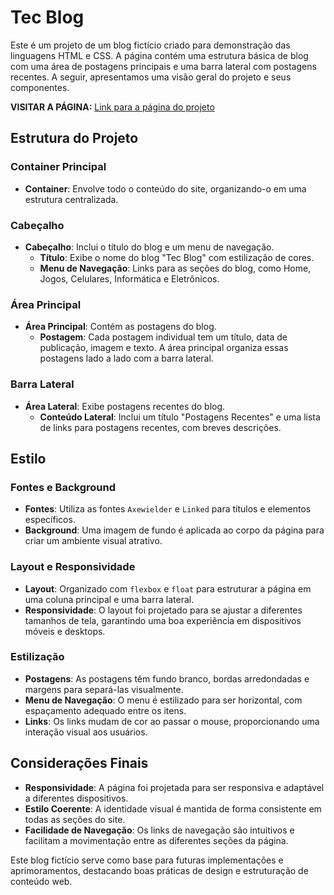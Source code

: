# Tec Blog

Este é um projeto de um blog fictício criado para demonstração das linguagens HTML e CSS. A página contém uma estrutura básica de blog com uma área de postagens principais e uma barra lateral com postagens recentes. A seguir, apresentamos uma visão geral do projeto e seus componentes.

**VISITAR A PÁGINA:** [Link para a página do projeto]()

## Estrutura do Projeto

### Container Principal

- **Container**: Envolve todo o conteúdo do site, organizando-o em uma estrutura centralizada.

### Cabeçalho

- **Cabeçalho**: Inclui o título do blog e um menu de navegação.
  - **Título**: Exibe o nome do blog "Tec Blog" com estilização de cores.
  - **Menu de Navegação**: Links para as seções do blog, como Home, Jogos, Celulares, Informática e Eletrônicos.

### Área Principal

- **Área Principal**: Contém as postagens do blog.
  - **Postagem**: Cada postagem individual tem um título, data de publicação, imagem e texto. A área principal organiza essas postagens lado a lado com a barra lateral.

### Barra Lateral

- **Área Lateral**: Exibe postagens recentes do blog.
  - **Conteúdo Lateral**: Inclui um título "Postagens Recentes" e uma lista de links para postagens recentes, com breves descrições.

## Estilo

### Fontes e Background

- **Fontes**: Utiliza as fontes `Axewielder` e `Linked` para títulos e elementos específicos.
- **Background**: Uma imagem de fundo é aplicada ao corpo da página para criar um ambiente visual atrativo.

### Layout e Responsividade

- **Layout**: Organizado com `flexbox` e `float` para estruturar a página em uma coluna principal e uma barra lateral.
- **Responsividade**: O layout foi projetado para se ajustar a diferentes tamanhos de tela, garantindo uma boa experiência em dispositivos móveis e desktops.

### Estilização

- **Postagens**: As postagens têm fundo branco, bordas arredondadas e margens para separá-las visualmente.
- **Menu de Navegação**: O menu é estilizado para ser horizontal, com espaçamento adequado entre os itens.
- **Links**: Os links mudam de cor ao passar o mouse, proporcionando uma interação visual aos usuários.

## Considerações Finais

- **Responsividade**: A página foi projetada para ser responsiva e adaptável a diferentes dispositivos.
- **Estilo Coerente**: A identidade visual é mantida de forma consistente em todas as seções do site.
- **Facilidade de Navegação**: Os links de navegação são intuitivos e facilitam a movimentação entre as diferentes seções da página.

Este blog fictício serve como base para futuras implementações e aprimoramentos, destacando boas práticas de design e estruturação de conteúdo web.
